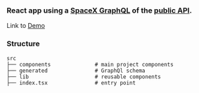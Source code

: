 ### React app using a [SpaceX GraphQL](https://spacexdata.herokuapp.com/graphql) of the [public API](https://docs.spacexdata.com/).

Link to [Demo](https://rockets-project.netlify.app/)

### Structure

    src
    ├── components              # main project components
    ├── generated               # GraphQl schema
    ├── lib                     # reusable components
    ├── index.tsx               # entry point
